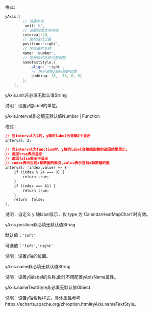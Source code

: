 格式:

```d
yAxis:{
        // 设置单位
         unit:'%',
        // 设置刻度文本间隔
        interval:29,
        // 坐标轴的位置
        position:'right',
        // 坐标轴的名称
        name: 'Number',
        // 坐标轴的名称位置调整
        nameTextStyle:{
            align: 'right',
            // 用于调整y轴标题的位置
            padding: [0, -38, 0, 0]
        },
    },
```

<p class='ev_expand_title'>yAxis.unit<span class='ev_expand_required'>非必填</span><span class='ev_expand_defaults'>无默认值</span><span class='ev_expand_type'>String</span>

<p class='ev_expand_introduce'>说明：设置y轴label的单位。

<p class='ev_expand_title'>yAxis.interval<span class='ev_expand_required'>非必填</span><span class='ev_expand_defaults'>无默认值</span><span class='ev_expand_type'>Number | Function</span>

<p class='ev_expand_introduce'>格式：

```css
// 当interval为2时，y轴的label会每隔2个显示
interval: 2;
```

<p class='ev_expand_introduce'>

```css
// 当interval为function时，y轴的label会根据函数的返回结果展示。
// 返回true表示显示
// 返回false表示不显示
// index表示当前x轴数据的索引,value表示当前x轴数据的值
interval: (index,value) => {
    if (index % 24 === 0) {
        return true;
    }
    if (index === 61) {
        return true;
    }
    return  false;
},
```

<p class='ev_expand_introduce'>说明：自定义 y 轴label显示，仅 type 为`CalendarHeatMapChart`时有效。

<p class='ev_expand_title'>yAxis.position<span class='ev_expand_required'>非必填</span><span class='ev_expand_defaults'>无默认值</span><span class='ev_expand_type'>String</span>

<p class='ev_expand_introduce'>默认值：<code>'left'</code>

<p class='ev_expand_introduce'>可选值：<code>'left','right'</code>

<p class='ev_expand_introduce'>说明：设置y轴的位置。

<p class='ev_expand_title'>yAxis.name<span class='ev_expand_required'>非必填</span><span class='ev_expand_defaults'>无默认值</span><span class='ev_expand_type'>String</span>

<p class='ev_expand_introduce'>说明：设置y轴label的名称,此时不用配置yAxisName属性。

<p class='ev_expand_title'>yAxis.nameTextStyle<span class='ev_expand_required'>非必填</span><span class='ev_expand_defaults'>无默认值</span><span class='ev_expand_type'>Obiect</span>

<p class='ev_expand_introduce'>说明：设置y轴名称样式，具体属性参考https://echarts.apache.org/zh/option.html#yAxis.nameTextStyle。
